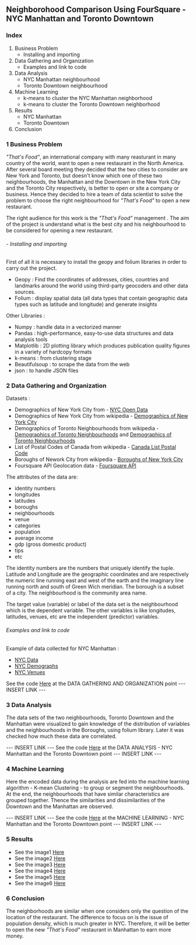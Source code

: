 ## Neighborohood Comparison Using FourSquare - NYC Manhattan and Toronto Downtown

### Index
1. Business Problem
    - Installing and importing
2. Data Gathering and Organization
    - Examples and link to code 
3. Data Analysis
    - NYC Manhattan neighbourhood
    - Toronto Downtown neighbourhood
4. Machine Learning
    - k-means to cluster the NYC Manhattan neighborhood
    - k-means to cluster the Toronto Downtown neighborhood
5. Results
    - NYC Manhattan
    - Toronto Downtown
6. Conclusion

### 1 Business Problem
*"That's Food"*, an international company with many reasturant in many country of the world, want to open a new restaurant in the North America. After several board meeting they decided that the two cities to consider are  New York and Toronto, but doesn't know which one of these two neighbourhoods, the Manhattan and the Downtown in the New York City and the Toronto City respectively, is better to open or site a company or business. Hence they decided to hire a team of data scientist to solve the problem to choose the right neighbourhood for *"That's Food"* to open a new restaurant.  

The right audience for this work is the *"That's Food"* management .
The aim of the project is understand what is the best city and his neighbourhood to be considered for opening a new restaurant.

###### - Installing and importing
First of all it is necessary to install the geopy and folium libraries in order to carry out the project.

- Geopy : Find the coordinates of addresses, cities, countries and landmarks around the world using third-party geocoders and other data sources.
- Folium : display spatial data (all data types that contain geographic data types such as latitude and longitude) and generate insights

Other Libraries :
- Numpy         : handle data in a vectorized manner
- Pandas        : high-performance, easy-to-use data structures and data analysis tools
- Matplotlib    : 2D plotting library which produces publication quality figures in a variety of hardcopy formats
- k-means       : from clustering stage
- Beautifulsoup : to scrape the data from the web
- json          : to handle JSON files

### 2 Data Gathering and Organization     
Datasets :

- Demographics of New York City from - [NYC Open Data](https://opendata.cityofnewyork.us/)
- Demographics of New York City from wikipedia - [Demographics of New York City](https://en.wikipedia.org/wiki/Demographics_of_New_York_City)
- Demographics of Toronto Neighbourhoods from wikipedia - [Demographics of Toronto Neighbourhoods](https://en.wikipedia.org/wiki/Demographics_of_Toronto) and [Demographics of Toronto Neighbourhoods](https://en.wikipedia.org/wiki/Demographics_of_Toronto_neighbourhoods)
- List of Postal Codes of Canada from wikipedia - [Canada List Postal Code](https://en.wikipedia.org/wiki/List_of_postal_codes_of_Canada:_M)
- Boroughs of Nework City from wikipedia - [Boroughs of New York City](https://en.wikipedia.org/wiki/Boroughs_of_New_York_City)
- Foursquare API Geolocation data - [Foursquare API](https://it.foursquare.com/)

The attributes of the data are:

- identity numbers
- longitudes
- latitudes
- boroughs
- neighbourhoods
- venue
- categories
- population
- average income
- gdp (gross domestic product)
- tips
- etc

The identity numbers are the numbers that uniquely identify the tuple. Latitude and Longitude are the geographic coordinates 
and are respectively the numeric line running east and west of the earth and the imaginary line running north and south of Green Wich meridian. The borough is a subset of a city. The neighbourhood is the community area name.

The target value (variable) or label of the data set is the neighbourhood which is the dependent variable. The other variables is like longitudes, latitudes, venues, etc are the independent (predictor) variables.

###### Examples and link to code
Example of data collected for NYC Manhattan : 
- [NYC Data](https://github.com/antoloanto/appliedDScap/blob/master/week5source/0-data.JPG)
- [NYC Demographs](https://github.com/antoloanto/appliedDScap/blob/master/week5source/1-demograph.JPG)
- [NYC Venues](https://github.com/antoloanto/appliedDScap/blob/master/week5source/3-venues.JPG)

See the code [Here](...) at the DATA GATHERING AND ORGANIZATION point --- INSERT LINK ---
      
### 3 Data Analysis
The data sets of the two neighbourhoods, Toronto Downtown and the Manhattan were visualized to gain knowledge of the distribution of variables and the neighbourhoods in the Boroughs, using folium library. Later it was checked how much these data are correlated.

--- INSERT LINK --- See the code [Here](...) at the DATA ANALYSIS - NYC Manhattan and the Toronto Downtown point --- INSERT LINK ---

### 4 Machine Learning
Here the encoded data during the analysis are fed into the machine learning algorithm - K-mean Clustering - to group or segment the neighbourhoods. At the end, the neighbourhoods that have similar characteristics are grouped together. Thence the similarities and dissimilarities of the Downtown and the Manhattan are observed.

--- INSERT LINK --- See the code [Here](...) at the MACHINE LEARNING - NYC Manhattan and the Toronto Downtown point --- INSERT LINK ---
### 5 Results
- See the image1 [Here](https://github.com/antoloanto/appliedDScap/blob/master/week5source/1)
- See the image2 [Here](https://github.com/antoloanto/appliedDScap/blob/master/week5source/1)
- See the image3 [Here](https://github.com/antoloanto/appliedDScap/blob/master/week5source/1)
- See the image4 [Here](https://github.com/antoloanto/appliedDScap/blob/master/week5source/1)
- See the image5 [Here](https://github.com/antoloanto/appliedDScap/blob/master/week5source/1)
- See the image6 [Here](https://github.com/antoloanto/appliedDScap/blob/master/week5source/1)

### 6 Conclusion
The neighborhoods are similar when one considers only the question of the location of the restaurant.
The difference to focus on is the issue of population density, which is much greater in NYC.
Therefore, it will be better to open the new *"That's Food"* restaurant in Manhattan to earn more money.
